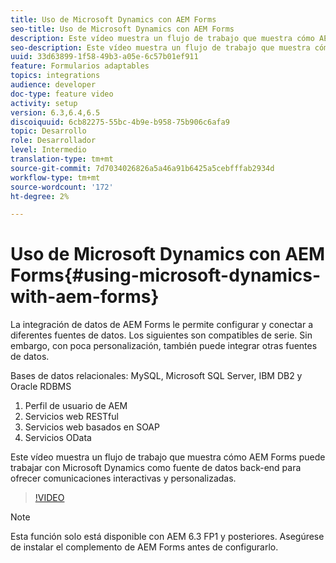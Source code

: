 ```yaml
---
title: Uso de Microsoft Dynamics con AEM Forms
seo-title: Uso de Microsoft Dynamics con AEM Forms
description: Este vídeo muestra un flujo de trabajo que muestra cómo AEM Forms puede trabajar con Microsoft Dynamics como fuente de datos back-end para ofrecer comunicaciones interactivas y personalizadas.
seo-description: Este vídeo muestra un flujo de trabajo que muestra cómo AEM Forms puede trabajar con Microsoft Dynamics como fuente de datos back-end para ofrecer comunicaciones interactivas y personalizadas.
uuid: 33d63899-1f58-49b3-a05e-6c57b01ef911
feature: Formularios adaptables
topics: integrations
audience: developer
doc-type: feature video
activity: setup
version: 6.3,6.4,6.5
discoiquuid: 6cb82275-55bc-4b9e-b958-75b906c6afa9
topic: Desarrollo
role: Desarrollador
level: Intermedio
translation-type: tm+mt
source-git-commit: 7d7034026826a5a46a91b6425a5cebfffab2934d
workflow-type: tm+mt
source-wordcount: '172'
ht-degree: 2%

---
```



# Uso de Microsoft Dynamics con AEM Forms{#using-microsoft-dynamics-with-aem-forms}

La integración de datos de AEM Forms le permite configurar y conectar a diferentes fuentes de datos. Los siguientes son compatibles de serie. Sin embargo, con poca personalización, también puede integrar otras fuentes de datos.

Bases de datos relacionales: MySQL, Microsoft SQL Server, IBM DB2 y Oracle RDBMS
1. Perfil de usuario de AEM
1. Servicios web RESTful
1. Servicios web basados en SOAP
1. Servicios OData

Este vídeo muestra un flujo de trabajo que muestra cómo AEM Forms puede trabajar con Microsoft Dynamics como fuente de datos back-end para ofrecer comunicaciones interactivas y personalizadas.

>[!VIDEO](https://video.tv.adobe.com/v/20971?quality=9&learn=on)

>[!NOTE]
>
>Esta función solo está disponible con AEM 6.3 FP1 y posteriores. Asegúrese de instalar el complemento de AEM Forms antes de configurarlo.

